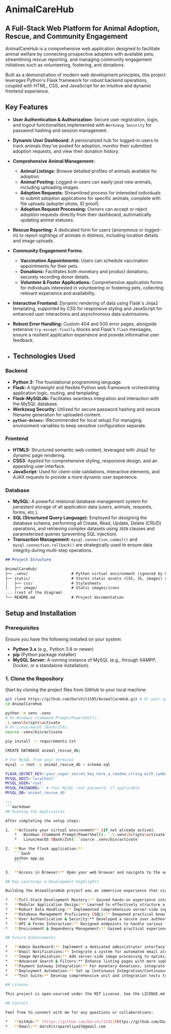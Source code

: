 # AnimalCareHub

## A Full-Stack Web Platform for Animal Adoption, Rescue, and Community Engagement

AnimalCareHub is a comprehensive web application designed to facilitate animal welfare by connecting prospective adopters with available pets, streamlining rescue reporting, and managing community engagement initiatives such as volunteering, fostering, and donations.

Built as a demonstration of modern web development principles, this project leverages Python's Flask framework for robust backend operations, coupled with HTML, CSS, and JavaScript for an intuitive and dynamic frontend experience.

## Key Features

*   **User Authentication & Authorization:** Secure user registration, login, and logout functionalities implemented with `Werkzeug Security` for password hashing and session management.
*   **Dynamic User Dashboard:** A personalized hub for logged-in users to track animals they've posted for adoption, monitor their submitted adoption requests, and view their donation history.
*   **Comprehensive Animal Management:**
    *   **Animal Listings:** Browse detailed profiles of animals available for adoption.
    *   **Animal Posting:** Logged-in users can easily post new animals, including uploading images.
    *   **Adoption Requests:** Streamlined process for interested individuals to submit adoption applications for specific animals, complete with file uploads (adopter photo, ID proof).
    *   **Adoption Request Processing:** Owners can accept or reject adoption requests directly from their dashboard, automatically updating animal statuses.
*   **Rescue Reporting:** A dedicated form for users (anonymous or logged-in) to report sightings of animals in distress, including location details and image uploads.
*   **Community Engagement Forms:**
    *   **Vaccination Appointments:** Users can schedule vaccination appointments for their pets.
    *   **Donations:** Facilitates both monetary and product donations, securely recording donor details.
    *   **Volunteer & Foster Applications:** Comprehensive application forms for individuals interested in volunteering or fostering pets, collecting relevant experience and availability.
*   **Interactive Frontend:** Dynamic rendering of data using Flask's Jinja2 templating, supported by CSS for responsive styling and JavaScript for enhanced user interactions and asynchronous data submissions.
*   **Robust Error Handling:** Custom 404 and 500 error pages, alongside extensive `try-except-finally` blocks and Flask's `flash` messages, ensure a resilient application experience and provide informative user feedback.

*   ## Technologies Used

### Backend
*   **Python 3:** The foundational programming language.
*   **Flask:** A lightweight and flexible Python web framework orchestrating application logic, routing, and templating.
*   **Flask-MySQLdb:** Facilitates seamless integration and interaction with the MySQL database.
*   **Werkzeug Security:** Utilized for secure password hashing and secure filename generation for uploaded content.
*   **`python-dotenv`:** (Recommended for local setup) For managing environment variables to keep sensitive configuration separate.

### Frontend
*   **HTML5:** Structured semantic web content, leveraged with Jinja2 for dynamic page rendering.
*   **CSS3:** Applied for comprehensive styling, responsive design, and an appealing user interface.
*   **JavaScript:** Used for client-side validations, interactive elements, and AJAX requests to provide a more dynamic user experience.

### Database
*   **MySQL:** A powerful relational database management system for persistent storage of all application data (users, animals, requests, forms, etc.).
*   **SQL (Structured Query Language):** Employed for designing the database schema, performing all Create, Read, Update, Delete (CRUD) operations, and retrieving complex datasets using `JOIN` clauses and parameterized queries (preventing SQL injection).
*   **Transaction Management:** `mysql.connection.commit()` and `mysql.connection.rollback()` are strategically used to ensure data integrity during multi-step operations.


```markdown   
## Project Structure

AnimalCareHub/     
├── .venv/                   # Python virtual environment (ignored by Git)
├── static/                  # Stores static assets (CSS, JS, images) and uploaded files
│   ├── css/                 # Stylesheets
│   ├── image/               # Static images/icons
... (rest of the diagram)
└── README.md                # Project documentation
```          

## Setup and Installation

### Prerequisites

Ensure you have the following installed on your system:

*   **Python 3.x** (e.g., Python 3.8 or newer)
*   **pip** (Python package installer)
*   **MySQL Server:** A running instance of MySQL (e.g., through XAMPP, Docker, or a standalone installation).

### 1. Clone the Repository

Start by cloning the project files from GitHub to your local machine:

```bash
git clone https://github.com/Darshit1505/AnimalCareHub.git # Or your specific repo URL
cd AnimalCareHub

python -m venv .venv
# On Windows (Command Prompt/PowerShell):
.\.venv\Scripts\activate
# On Linux/macOS (Bash/Zsh):
source .venv/bin/activate

pip install -r requirements.txt

CREATE DATABASE animal_rescue_db;

# For MySQL from your terminal
mysql -u root -p animal_rescue_db < schema.sql

FLASK_SECRET_KEY='your_super_secret_key_here_a_random_string_with_symbols_and_numbers_!@#$%^&*'
MYSQL_HOST='localhost'
MYSQL_USER='root'
MYSQL_PASSWORD='' # Your MySQL root password, if applicable
MYSQL_DB='animal_rescue_db'

---
```markdown
## Running the Application

After completing the setup steps:

1.  **Activate your virtual environment** (if not already active).
    *   Windows (Command Prompt/PowerShell): `.\.venv\Scripts\activate`
    *   Linux/macOS (Bash/Zsh): `source .venv/bin/activate`

2.  **Run the Flask application:**
    ```bash
    python app.py
    ```

3.  **Access in Browser:** Open your web browser and navigate to the address shown in your terminal (typically `http://127.0.0.1:5000` or `http://localhost:5000`).

## Key Learnings & Development Highlights

Building the AnimalCareHub project was an immersive experience that significantly enhanced my skills across the full stack:

*   **Full-Stack Development Mastery:** Gained hands-on experience integrating a Python Flask backend with dynamic HTML, CSS, and JavaScript on the frontend, managing the entire data flow and user interaction.
*   **Modular Application Design:** Learned to effectively structure a complex web application into logical, reusable components (routes, templates, static assets, helper functions), improving code organization and maintainability.
*   **Robust Data Handling:** Implemented comprehensive server-side input validation for all user-submitted forms, coupled with secure filename sanitization and error handling for reliable file uploads.
*   **Database Management Proficiency (SQL):** Deepened practical knowledge of relational database schema design (MySQL), executing a wide array of SQL queries (including `JOIN` operations for complex data retrieval), and managing database transactions (commit/rollback) to ensure data consistency and integrity.
*   **User Authentication & Security:** Developed a secure user authentication system including registration, login, logout, password hashing using `Werkzeug Security`, and session management.
*   **API & Forms Interaction:** Designed endpoints to handle various form submissions and file uploads, processing requests and providing dynamic JSON or rendered HTML responses.
*   **Environment & Dependency Management:** Gained practical experience in setting up Python virtual environments and managing project dependencies using `pip` and `requirements.txt`.

## Future Enhancements

*   **Admin Dashboard:** Implement a dedicated administrator interface for streamlined management of users, animals, adoption requests, and reports.
*   **Email Notifications:** Integrate a system for automated email alerts (e.g., for new adoption requests, application status updates).
*   **Image Optimization:** Add server-side image processing to optimize and resize uploaded photos for better performance and storage.
*   **Advanced Search & Filters:** Enhance listing pages with more sophisticated search, sorting, and filtering options.
*   **Payment Gateway Integration:** For monetary donations, integrate with a real payment gateway (e.g., Stripe, PayPal).
*   **Deployment Automation:** Set up Continuous Integration/Continuous Deployment (CI/CD) pipelines for easier and more reliable deployments to cloud platforms.
*   **Test Suite:** Develop comprehensive unit and integration tests to ensure code quality and prevent regressions.

## License

This project is open-sourced under the MIT License. See the LICENSE.md file in the repository for full details.

## Contact

Feel free to connect with me for any questions or collaborations:

*   **GitHub:** [https://github.com/Darshit1505](https://github.com/Darshit1505)
*   **Email:** darshitrupareliya15@gmail.com

